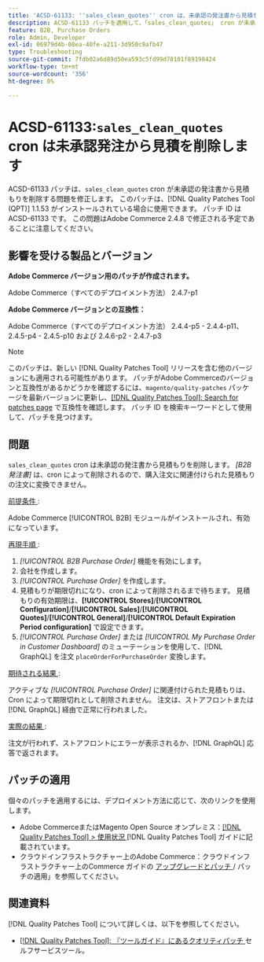 ```yaml
---
title: 'ACSD-61133: ''sales_clean_quotes'' cron は、未承認の発注書から見積を削除します'
description: ACSD-61133 パッチを適用して、「sales_clean_quotes」 cron が未承認の発注書から見積もりを削除するAdobe Commerceの問題を修正してください。
feature: B2B, Purchase Orders
role: Admin, Developer
exl-id: 06979d4b-08ea-40fe-a211-3d950c9afb47
type: Troubleshooting
source-git-commit: 7fdb02a6d89d50ea593c5fd99d78101f89198424
workflow-type: tm+mt
source-wordcount: '356'
ht-degree: 0%

---
```


# ACSD-61133:`sales_clean_quotes` cron は未承認発注から見積を削除します

ACSD-61133 パッチは、`sales_clean_quotes` cron が未承認の発注書から見積もりを削除する問題を修正します。 このパッチは、[!DNL Quality Patches Tool (QPT)] 1.1.53 がインストールされている場合に使用できます。 パッチ ID は ACSD-61133 です。 この問題はAdobe Commerce 2.4.8 で修正される予定であることに注意してください。

## 影響を受ける製品とバージョン

**Adobe Commerce バージョン用のパッチが作成されます。**

Adobe Commerce（すべてのデプロイメント方法） 2.4.7-p1

**Adobe Commerce バージョンとの互換性：**

Adobe Commerce（すべてのデプロイメント方法） 2.4.4-p5 - 2.4.4-p11、2.4.5-p4 - 2.4.5-p10 および 2.4.6-p2 - 2.4.7-p3

>[!NOTE]
>
>このパッチは、新しい [!DNL Quality Patches Tool] リリースを含む他のバージョンにも適用される可能性があります。 パッチがAdobe Commerceのバージョンと互換性があるかどうかを確認するには、`magento/quality-patches` パッケージを最新バージョンに更新し、[[!DNL Quality Patches Tool]: Search for patches page](https://experienceleague.adobe.com/tools/commerce-quality-patches/index.html?lang=ja) で互換性を確認します。 パッチ ID を検索キーワードとして使用して、パッチを見つけます。

## 問題

`sales_clean_quotes` cron は未承認の発注書から見積もりを削除します。 *[B2B 発注書]* は、cron によって削除されるので、購入注文に関連付けられた見積もりの注文に変換できません。

<u> 前提条件 </u>:

Adobe Commerce [!UICONTROL B2B] モジュールがインストールされ、有効になっています。

<u> 再現手順 </u>:

1. *[!UICONTROL B2B Purchase Order]* 機能を有効にします。
1. 会社を作成します。
1. *[!UICONTROL Purchase Order]* を作成します。
1. 見積もりが期限切れになり、cron によって削除されるまで待ちます。 見積もりの有効期限は、**[!UICONTROL Stores]**/**[!UICONTROL Configuration]**/**[!UICONTROL Sales]**/**[!UICONTROL Quotes]**/**[!UICONTROL General]**/**[!UICONTROL Default Expiration Period configuration]** で設定できます。
1. *[!UICONTROL Purchase Order]* または *[!UICONTROL My Purchase Order in Customer Dashboard]* のミューテーションを使用して、[!DNL GraphQL] を注文 `placeOrderForPurchaseOrder` 変換します。

<u> 期待される結果 </u>:

アクティブな *[!UICONTROL Purchase Order]* に関連付けられた見積もりは、Cron によって期限切れとして削除されません。 注文は、ストアフロントまたは [!DNL GraphQL] 経由で正常に行われました。

<u> 実際の結果 </u>:

注文が行われず、ストアフロントにエラーが表示されるか、[!DNL GraphQL] 応答で返されます。

## パッチの適用

個々のパッチを適用するには、デプロイメント方法に応じて、次のリンクを使用します。

* Adobe CommerceまたはMagento Open Source オンプレミス：[[!DNL Quality Patches Tool] > 使用状況 ](/help/tools/quality-patches-tool/usage.md) [!DNL Quality Patches Tool] ガイドに記載されています。
* クラウドインフラストラクチャー上のAdobe Commerce：クラウドインフラストラクチャー上のCommerce ガイドの [ アップグレードとパッチ ](https://experienceleague.adobe.com/docs/commerce-cloud-service/user-guide/develop/upgrade/apply-patches.html?lang=ja)/ パッチの適用」を参照してください。

## 関連資料

[!DNL Quality Patches Tool] について詳しくは、以下を参照してください。

* [[!DNL Quality Patches Tool]: 『ツールガイド』にあるクオリティパッチ ](/help/tools/quality-patches-tool/quality-patches-tool-to-self-serve-quality-patches.md) セルフサービスツール。
